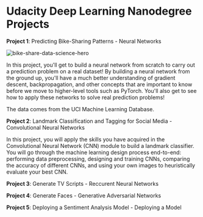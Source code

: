 # Udacity Deep Learning Nanodegree Projects

**Project 1**: Predicting Bike-Sharing Patterns - Neural Networks

![bike-share-data-science-hero](https://user-images.githubusercontent.com/47558926/123308703-a943c400-d52c-11eb-8e64-7a74ae2f16fe.png)

In this project, you'll get to build a neural network from scratch to carry out a prediction problem on a real dataset! By building a neural network from the ground up, you'll have a much better understanding of gradient descent, backpropagation, and other concepts that are important to know before we move to higher-level tools such as PyTorch. You'll also get to see how to apply these networks to solve real prediction problems!

The data comes from the UCI Machine Learning Database.

**Project 2**: Landmark Classification and Tagging for Social Media - Convolutional Neural Networks



In this project, you will apply the skills you have acquired in the Convolutional Neural Network (CNN) module to build a landmark classifier. You will go through the machine learning design process end-to-end: performing data preprocessing, designing and training CNNs, comparing the accuracy of different CNNs, and using your own images to heuristically evaluate your best CNN.

**Project 3**: Generate TV Scripts - Reccurent Neural Networks

**Project 4**: Generate Faces - Generative Adversarial Networks

**Project 5**: Deploying a Sentiment Analysis Model - Deploying a Model
